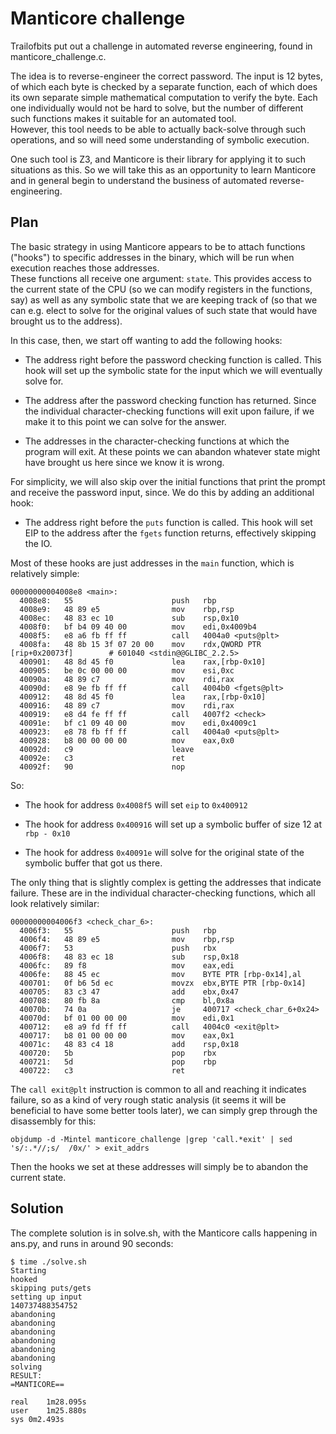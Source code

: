 # Manticore challenge

Trailofbits put out a challenge in automated reverse engineering, found in manticore_challenge.c.  

The idea is to reverse-engineer the correct password.  The input is 12 bytes, of which each byte is checked by a separate function, each of which does its own separate simple 
mathematical computation to verify the byte.  Each one individually would not be hard to solve, but the number of different such functions makes it suitable for an automated tool.  
However, this tool needs to be able to actually back-solve through such operations, and so will need some understanding of symbolic execution.

One such tool is Z3, and Manticore is their library for applying it to such situations as this.  So we will take this as an opportunity to learn Manticore and in general begin to 
understand the business of automated reverse-engineering.

## Plan

The basic strategy in using Manticore appears to be to attach functions ("hooks") to specific addresses in the binary, which will be run when execution reaches those addresses.  
These functions all receive one argument: `state`.  This provides access to the current state of the CPU (so we can modify registers in the functions, say) as well as any symbolic 
state that we are keeping track of (so that we can e.g. elect to solve for the original values of such state that would have brought us to the address).  

In this case, then, we start off wanting to add the following hooks: 

* The address right before the password checking function is called.  This hook will set up the symbolic state for the input which we will eventually solve for.

* The address after the password checking function has returned.  Since the individual character-checking functions will exit upon failure, if we make it to this point we can solve 
for the answer.

* The addresses in the character-checking functions at which the program will exit.  At these points we can abandon whatever state might have brought us here since we know it is 
wrong.

For simplicity, we will also skip over the initial functions that print the prompt and receive the password input, since.  We do this by adding an additional hook: 

* The address right before the `puts` function is called.  This hook will set EIP to the address after the `fgets` function returns, effectively skipping the IO.

Most of these hooks are just addresses in the `main` function, which is relatively simple: 

```
00000000004008e8 <main>:
  4008e8:	55                   	push   rbp
  4008e9:	48 89 e5             	mov    rbp,rsp
  4008ec:	48 83 ec 10          	sub    rsp,0x10
  4008f0:	bf b4 09 40 00       	mov    edi,0x4009b4
  4008f5:	e8 a6 fb ff ff       	call   4004a0 <puts@plt>
  4008fa:	48 8b 15 3f 07 20 00 	mov    rdx,QWORD PTR [rip+0x20073f]        # 601040 <stdin@@GLIBC_2.2.5>
  400901:	48 8d 45 f0          	lea    rax,[rbp-0x10]
  400905:	be 0c 00 00 00       	mov    esi,0xc
  40090a:	48 89 c7             	mov    rdi,rax
  40090d:	e8 9e fb ff ff       	call   4004b0 <fgets@plt>
  400912:	48 8d 45 f0          	lea    rax,[rbp-0x10]
  400916:	48 89 c7             	mov    rdi,rax
  400919:	e8 d4 fe ff ff       	call   4007f2 <check>
  40091e:	bf c1 09 40 00       	mov    edi,0x4009c1
  400923:	e8 78 fb ff ff       	call   4004a0 <puts@plt>
  400928:	b8 00 00 00 00       	mov    eax,0x0
  40092d:	c9                   	leave  
  40092e:	c3                   	ret    
  40092f:	90                   	nop
```

So: 

* The hook for address `0x4008f5` will set `eip` to `0x400912`

* The hook for address `0x400916` will set up a symbolic buffer of size 12 at `rbp - 0x10`

* The hook for address `0x40091e` will solve for the original state of the symbolic buffer that got us there.

The only thing that is slightly complex is getting the addresses that indicate failure.  These are in the individual character-checking functions, which all look relatively similar: 

```
00000000004006f3 <check_char_6>:
  4006f3:	55                   	push   rbp
  4006f4:	48 89 e5             	mov    rbp,rsp
  4006f7:	53                   	push   rbx
  4006f8:	48 83 ec 18          	sub    rsp,0x18
  4006fc:	89 f8                	mov    eax,edi
  4006fe:	88 45 ec             	mov    BYTE PTR [rbp-0x14],al
  400701:	0f b6 5d ec          	movzx  ebx,BYTE PTR [rbp-0x14]
  400705:	83 c3 47             	add    ebx,0x47
  400708:	80 fb 8a             	cmp    bl,0x8a
  40070b:	74 0a                	je     400717 <check_char_6+0x24>
  40070d:	bf 01 00 00 00       	mov    edi,0x1
  400712:	e8 a9 fd ff ff       	call   4004c0 <exit@plt>
  400717:	b8 01 00 00 00       	mov    eax,0x1
  40071c:	48 83 c4 18          	add    rsp,0x18
  400720:	5b                   	pop    rbx
  400721:	5d                   	pop    rbp
  400722:	c3                   	ret    
```

The `call exit@plt` instruction is common to all and reaching it indicates failure, so as a kind of very rough static analysis (it seems it will be beneficial to have some better 
tools later), we can simply grep through the disassembly for this:

```
objdump -d -Mintel manticore_challenge |grep 'call.*exit' | sed 's/:.*//;s/  /0x/' > exit_addrs
```

Then the hooks we set at these addresses will simply be to abandon the current state.  

## Solution

The complete solution is in solve.sh, with the Manticore calls happening in ans.py, and runs in around 90 seconds: 

```
$ time ./solve.sh 
Starting
hooked
skipping puts/gets
setting up input
140737488354752
abandoning
abandoning
abandoning
abandoning
abandoning
abandoning
solving
RESULT:
=MANTICORE==

real	1m28.095s
user	1m25.880s
sys	0m2.493s
```
